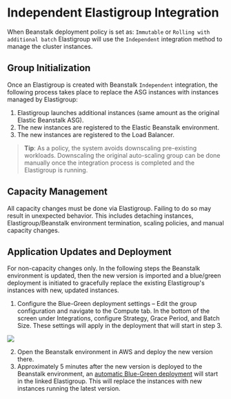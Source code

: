 # Independent Elastigroup Integration

When Beanstalk deployment policy is set as: `Immutable` or `Rolling with additional batch` Elastigroup will use the `Independent` integration method to manage the cluster instances.

## Group Initialization

Once an Elastigroup is created with Beanstalk `Independent` integration, the following process takes place to replace the ASG instances with instances managed by Elastigroup:

1. Elastigroup launches additional instances (same amount as the original Elastic Beanstalk ASG).
2. The new instances are registered to the Elastic Beanstalk environment.
3. The new instances are registered to the Load Balancer.

> **Tip**: As a policy, the system avoids downscaling pre-existing workloads. Downscaling the original auto-scaling group can be done manually once the integration process is completed and the Elastigroup is running.

## Capacity Management

All capacity changes must be done via Elastigroup. Failing to do so may result in unexpected behavior. This includes detaching instances, Elastigroup/Beanstalk environment termination, scaling policies, and manual capacity changes.

## Application Updates and Deployment

For non-capacity changes only. In the following steps the Beanstalk environment is updated, then the new version is imported and a blue/green deployment is initiated to gracefully replace the existing Elastigroup's instances with new, updated instances.

1. Configure the Blue-Green deployment settings – Edit the group configuration and navigate to the Compute tab. In the bottom of the screen under Integrations, configure Strategy, Grace Period, and Batch Size. These settings will apply in the deployment that will start in step 3.

<img src="/elastigroup/_media/independent-elastigroup-integration_1.png" />

2. Open the Beanstalk environment in AWS and deploy the new version there.
3. Approximately 5 minutes after the new version is deployed to the Beanstalk environment, an [automatic Blue-Green deployment](elastigroup/tutorials/elastigroup-actions-menu/deploy-or-roll-elastigroup) will start in the linked Elastigroup. This will replace the instances with new instances running the latest version.
